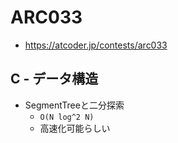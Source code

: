 # ARC033
* https://atcoder.jp/contests/arc033


## C - データ構造
* SegmentTreeと二分探索
  - `O(N log^2 N)`
  - 高速化可能らしい
